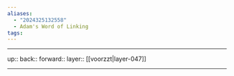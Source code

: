 ```yaml
---
aliases:
  - "2024325132558"
  - Adam's Word of Linking
tags:
---
```




***

up:: 
back:: 
forward:: 
layer:: [[voorzzt|layer-047]]

***
